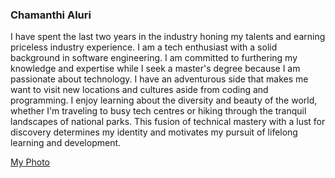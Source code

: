 ### Chamanthi Aluri

I have spent the last two years in the industry honing my talents and earning priceless industry experience. I am a tech enthusiast with a solid background in software engineering. I am committed to furthering my knowledge and expertise while I seek a master's degree because I am passionate about technology. I have an adventurous side that makes me want to visit new locations and cultures aside from coding and programming. I enjoy learning about the diversity and beauty of the world, whether I'm traveling to busy tech centres or hiking through the tranquil landscapes of national parks. This fusion of technical mastery with a lust for discovery determines my identity and motivates my pursuit of lifelong learning and development.

[My Photo](mypic.jpg)

